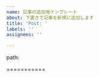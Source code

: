 ```yaml
---
name: 記事の追加用テンプレート
about: 下書きで記事を新規に追加します
title: 'Post: '
labels: ''
assignees: ''

---
```


path: 

===========
<!-- ここからはメモ欄です -->
<!-- 使い方 -->
<!-- path: の後に新規に追加したい記事のパスを指定してください -->
<!-- 例: path: faq/101 -->
<!-- issue が close されたタイミングで Github Actions が動き、下書き状態で記事が作成されます -->
<!-- issue からは記事を公開、本文の編集をすることはできません。作成された下書き記事を編集してください -->

<!-- 注意点 -->
<!-- タイトルの Post: がトリガーになっています。ここは変更しないでください。後ろには自由に記載して構いません。
<!-- 間違えて作成した場合は、タイトルを変更してから issue を閉じてください -->

<!-- その他 -->
<!-- 複数行に対応しています -->